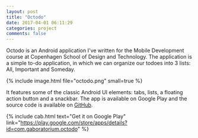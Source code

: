 ```yaml
---
layout: post
title: "Octodo"
date: 2017-04-01 06:11:29
categories: project
comments: false
---
```


Octodo is an Android application I've written for the Mobile Development course at Copenhagen School of Design and Technology. The application is a simple to-do application, in which we can organize our todoes into 3 lists: All, Important and Someday.

{% include image.html file="octodo.png" small=true %}

It features some of the classic Android UI elements: tabs, lists, a floating action button and a snackbar. The app is available on Google Play and the source code is available on [GitHub](https://github.com/gaboratorium/octodo).

{% include cab.html text="Get it on Google Play" link="https://play.google.com/store/apps/details?id=com.gaboratorium.octodo" %}